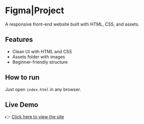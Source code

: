 # Figma|Project
A responsive front-end website built with HTML, CSS, and assets.

## Features
- Clean UI with HTML and CSS
- Assets folder with images
- Beginner-friendly structure

## How to run
Just open `index.html` in any browser.

## Live Demo  
👉 [Click here to view the site](https://tamilxavier.github.io/Bit-Lura-Project/)
